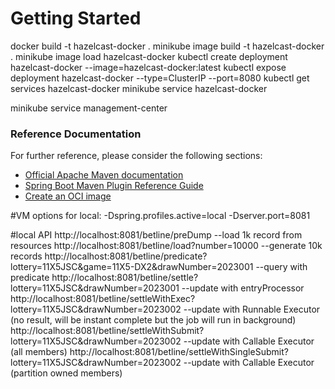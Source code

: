 # Getting Started

docker build -t hazelcast-docker .
minikube image build -t hazelcast-docker .
minikube image load hazelcast-docker
kubectl create deployment hazelcast-docker --image=hazelcast-docker:latest
kubectl expose deployment hazelcast-docker --type=ClusterIP --port=8080
kubectl get services hazelcast-docker
minikube service hazelcast-docker

minikube service management-center
### Reference Documentation

For further reference, please consider the following sections:

* [Official Apache Maven documentation](https://maven.apache.org/guides/index.html)
* [Spring Boot Maven Plugin Reference Guide](https://docs.spring.io/spring-boot/docs/2.6.10/maven-plugin/reference/html/)
* [Create an OCI image](https://docs.spring.io/spring-boot/docs/2.6.10/maven-plugin/reference/html/#build-image)


#VM options for local: 
-Dspring.profiles.active=local -Dserver.port=8081


#local API
http://localhost:8081/betline/preDump --load 1k record from resources 
http://localhost:8081/betline/load?number=10000 --generate 10k records
http://localhost:8081/betline/predicate?lottery=11X5JSC&game=11X5-DX2&drawNumber=2023001 --query with predicate
http://localhost:8081/betline/settle?lottery=11X5JSC&drawNumber=2023001 --update with entryProcessor
http://localhost:8081/betline/settleWithExec?lottery=11X5JSC&drawNumber=2023002 --update with Runnable Executor (no result, will be instant complete but the job will run in background)
http://localhost:8081/betline/settleWithSubmit?lottery=11X5JSC&drawNumber=2023002 --update with Callable Executor (all members)
http://localhost:8081/betline/settleWithSingleSubmit?lottery=11X5JSC&drawNumber=2023002 --update with Callable Executor (partition owned members)